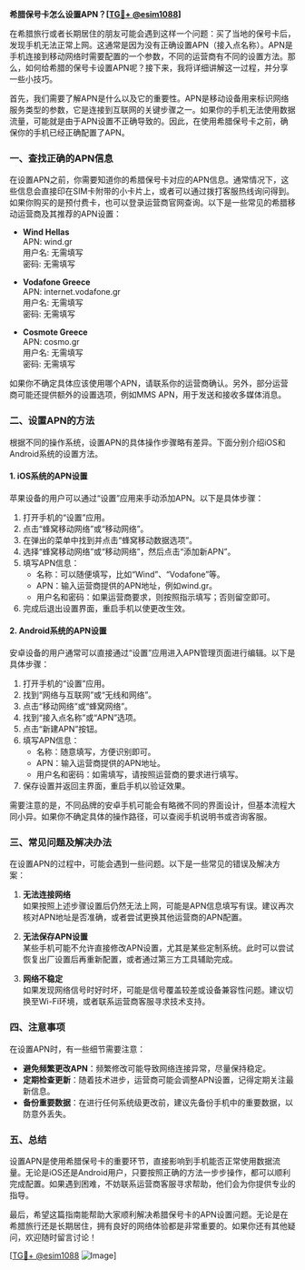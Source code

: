 **希腊保号卡怎么设置APN？[[TG💪+ @esim1088](https://t.me/s/esim1088)]**

在希腊旅行或者长期居住的朋友可能会遇到这样一个问题：买了当地的保号卡后，发现手机无法正常上网。这通常是因为没有正确设置APN（接入点名称）。APN是手机连接到移动网络时需要配置的一个参数，不同的运营商有不同的设置方法。那么，如何给希腊的保号卡设置APN呢？接下来，我将详细讲解这一过程，并分享一些小技巧。

首先，我们需要了解APN是什么以及它的重要性。APN是移动设备用来标识网络服务类型的参数，它是连接到互联网的关键步骤之一。如果你的手机无法使用数据流量，可能就是由于APN设置不正确导致的。因此，在使用希腊保号卡之前，确保你的手机已经正确配置了APN。

### **一、查找正确的APN信息**
在设置APN之前，你需要知道你的希腊保号卡对应的APN信息。通常情况下，这些信息会直接印在SIM卡附带的小卡片上，或者可以通过拨打客服热线询问得到。如果你购买的是预付费卡，也可以登录运营商官网查询。以下是一些常见的希腊移动运营商及其推荐的APN设置：

- **Wind Hellas**  
  APN: wind.gr  
  用户名: 无需填写  
  密码: 无需填写  

- **Vodafone Greece**  
  APN: internet.vodafone.gr  
  用户名: 无需填写  
  密码: 无需填写  

- **Cosmote Greece**  
  APN: cosmo.gr  
  用户名: 无需填写  
  密码: 无需填写  

如果你不确定具体应该使用哪个APN，请联系你的运营商确认。另外，部分运营商可能还提供额外的设置选项，例如MMS APN，用于发送和接收多媒体消息。

### **二、设置APN的方法**
根据不同的操作系统，设置APN的具体操作步骤略有差异。下面分别介绍iOS和Android系统的设置方法。

#### **1. iOS系统的APN设置**
苹果设备的用户可以通过“设置”应用来手动添加APN。以下是具体步骤：

1. 打开手机的“设置”应用。
2. 点击“蜂窝移动网络”或“移动网络”。
3. 在弹出的菜单中找到并点击“蜂窝移动数据选项”。
4. 选择“蜂窝移动网络”或“移动网络”，然后点击“添加新APN”。
5. 填写APN信息：  
   - 名称：可以随便填写，比如“Wind”、“Vodafone”等。  
   - APN：输入运营商提供的APN地址，例如wind.gr。  
   - 用户名和密码：如果运营商要求，则按照指示填写；否则留空即可。  
6. 完成后退出设置界面，重启手机以使更改生效。

#### **2. Android系统的APN设置**
安卓设备的用户通常可以直接通过“设置”应用进入APN管理页面进行编辑。以下是具体步骤：

1. 打开手机的“设置”应用。
2. 找到“网络与互联网”或“无线和网络”。
3. 点击“移动网络”或“蜂窝网络”。
4. 找到“接入点名称”或“APN”选项。
5. 点击“新建APN”按钮。
6. 填写APN信息：  
   - 名称：随意填写，方便识别即可。  
   - APN：输入运营商提供的APN地址。  
   - 用户名和密码：如需填写，请按照运营商的要求进行填写。  
7. 保存设置并返回主界面，重启手机以验证效果。

需要注意的是，不同品牌的安卓手机可能会有略微不同的界面设计，但基本流程大同小异。如果你不确定具体的操作路径，可以查阅手机说明书或咨询客服。

### **三、常见问题及解决办法**
在设置APN的过程中，可能会遇到一些问题。以下是一些常见的错误及解决方案：

1. **无法连接网络**  
   如果按照上述步骤设置后仍然无法上网，可能是APN信息填写有误。建议再次核对APN地址是否准确，或者尝试更换其他运营商的APN配置。

2. **无法保存APN设置**  
   某些手机可能不允许直接修改APN设置，尤其是某些定制系统。此时可以尝试恢复出厂设置后再重新配置，或者通过第三方工具辅助完成。

3. **网络不稳定**  
   如果发现网络信号时好时坏，可能是信号覆盖较差或设备兼容性问题。建议切换至Wi-Fi环境，或者联系运营商客服寻求技术支持。

### **四、注意事项**
在设置APN时，有一些细节需要注意：

- **避免频繁更改APN**：频繁修改可能导致网络连接异常，尽量保持稳定。
- **定期检查更新**：随着技术进步，运营商可能会调整APN设置，记得定期关注最新信息。
- **备份重要数据**：在进行任何系统级更改前，建议先备份手机中的重要数据，以防意外丢失。

### **五、总结**
设置APN是使用希腊保号卡的重要环节，直接影响到手机能否正常使用数据流量。无论是iOS还是Android用户，只要按照正确的方法一步步操作，都可以顺利完成配置。如果遇到困难，不妨联系运营商客服寻求帮助，他们会为你提供专业的指导。

最后，希望这篇指南能帮助大家顺利解决希腊保号卡的APN设置问题。无论是在希腊旅行还是长期居住，拥有良好的网络体验都是非常重要的。如果你还有其他疑问，欢迎随时留言讨论！

[[TG💪+ @esim1088](https://t.me/s/esim1088) ![Image](https://i.postimg.cc/4NQfJmqS/Snipaste-2025-05-13-00-14-12.png)]